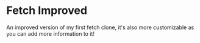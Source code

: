 # Fetch Improved
An improved version of my first fetch clone, it's also more customizable as you can add more information to it!
